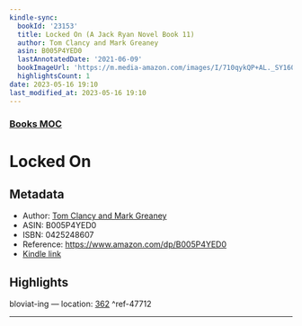 ```yaml
---
kindle-sync:
  bookId: '23153'
  title: Locked On (A Jack Ryan Novel Book 11)
  author: Tom Clancy and Mark Greaney
  asin: B005P4YED0
  lastAnnotatedDate: '2021-06-09'
  bookImageUrl: 'https://m.media-amazon.com/images/I/710qykQP+AL._SY160.jpg'
  highlightsCount: 1
date: 2023-05-16 19:10
last_modified_at: 2023-05-16 19:10
---
```

### [Books MOC](Books%20MOC.md)

# Locked On
## Metadata
* Author: [Tom Clancy and Mark Greaney](https://www.amazon.comundefined)
* ASIN: B005P4YED0
* ISBN: 0425248607
* Reference: https://www.amazon.com/dp/B005P4YED0
* [Kindle link](kindle://book?action=open&asin=B005P4YED0)

## Highlights
bloviat-ing — location: [362](kindle://book?action=open&asin=B005P4YED0&location=362) ^ref-47712

---

